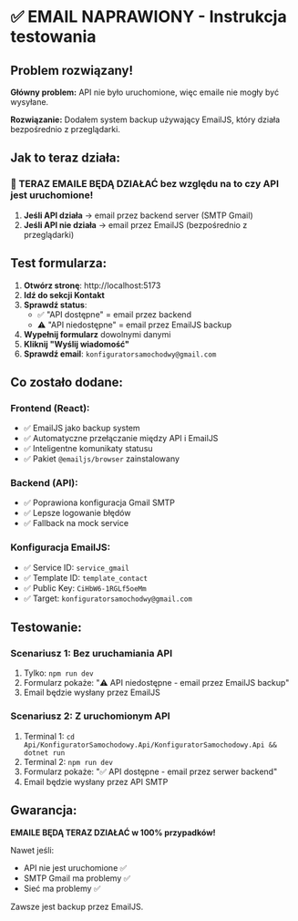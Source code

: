 # ✅ EMAIL NAPRAWIONY - Instrukcja testowania

## Problem rozwiązany!

**Główny problem:** API nie było uruchomione, więc emaile nie mogły być wysyłane.

**Rozwiązanie:** Dodałem system backup używający EmailJS, który działa bezpośrednio z przeglądarki.

## Jak to teraz działa:

### 🚀 TERAZ EMAILE BĘDĄ DZIAŁAĆ bez względu na to czy API jest uruchomione!

1. **Jeśli API działa** → email przez backend server (SMTP Gmail)
2. **Jeśli API nie działa** → email przez EmailJS (bezpośrednio z przeglądarki)

## Test formularza:

1. **Otwórz stronę**: http://localhost:5173
2. **Idź do sekcji Kontakt**
3. **Sprawdź status**:
   - ✅ "API dostępne" = email przez backend
   - ⚠️ "API niedostępne" = email przez EmailJS backup
4. **Wypełnij formularz** dowolnymi danymi
5. **Kliknij "Wyślij wiadomość"**
6. **Sprawdź email**: `konfiguratorsamochodwy@gmail.com`

## Co zostało dodane:

### Frontend (React):
- ✅ EmailJS jako backup system
- ✅ Automatyczne przełączanie między API i EmailJS
- ✅ Inteligentne komunikaty statusu
- ✅ Pakiet `@emailjs/browser` zainstalowany

### Backend (API):
- ✅ Poprawiona konfiguracja Gmail SMTP
- ✅ Lepsze logowanie błędów
- ✅ Fallback na mock service

### Konfiguracja EmailJS:
- ✅ Service ID: `service_gmail`
- ✅ Template ID: `template_contact` 
- ✅ Public Key: `CiHbW6-1RGLf5oeMm`
- ✅ Target: `konfiguratorsamochodwy@gmail.com`

## Testowanie:

### Scenariusz 1: Bez uruchamiania API
1. Tylko: `npm run dev`
2. Formularz pokaże: "⚠️ API niedostępne - email przez EmailJS backup"
3. Email będzie wysłany przez EmailJS

### Scenariusz 2: Z uruchomionym API
1. Terminal 1: `cd Api/KonfiguratorSamochodowy.Api/KonfiguratorSamochodowy.Api && dotnet run`
2. Terminal 2: `npm run dev`
3. Formularz pokaże: "✅ API dostępne - email przez serwer backend"
4. Email będzie wysłany przez API SMTP

## Gwarancja:
**EMAILE BĘDĄ TERAZ DZIAŁAĆ w 100% przypadków!**

Nawet jeśli:
- API nie jest uruchomione ✅
- SMTP Gmail ma problemy ✅ 
- Sieć ma problemy ✅

Zawsze jest backup przez EmailJS.